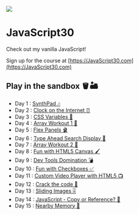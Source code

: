 ﻿![](https://javascript30.com/images/JS3-social-share.png)

# JavaScript30

Check out my vanilla JavaScript!

Sign up for the course at [https://JavaScript30.com](https://JavaScript30.com)

## Play in the sandbox 🪣🏜

* Day 1 : [SynthPad 🎶](https://codepen.io/nichelicorn/pen/ExXZKJm)
* Day 2 : [Clock on the Internet ⏰](https://codepen.io/nichelicorn/pen/mdwRPzj)
* Day 3 : [CSS Variables 👛](https://codepen.io/nichelicorn/pen/BaZpvxZ)
* Day 4 : [Array Workout 1 💪](https://replit.com/@nichelicorn/JavaScript30ArrayCardio1#index.js)
* Day 5 : [Flex Panels 🩰](https://codepen.io/nichelicorn/pen/rNwzWJq)
* Day 6 : [Type Ahead Search Display 🔦](https://codepen.io/nichelicorn/pen/rNwGJxG )
* Day 7 : [Array Workout 2 🦵](https://replit.com/@nichelicorn/JavaScript30ArrayCardio2#index.js)
* Day 8 : [Fun with HTML5 Canvas 🖌](https://codepen.io/nichelicorn/pen/rNwpZMg)
* Day 9 : [Dev Tools Domination 💣](https://replit.com/@nichelicorn/DevToolDomination#index.js)
* Day 10 : [Fun with Checkboxes ✅](https://codepen.io/nichelicorn/pen/bGRMxjW)
* Day 11 : [Custom Video Player with HTML5 📺](https://codepen.io/nichelicorn/pen/RwgJMjJ)
* Day 12 : [Crack the code 🔐](https://codepen.io/nichelicorn/pen/abwXzjv)
* Day 13 : [Sliding Images 🎚](https://codepen.io/nichelicorn/pen/BaZMgXQ)
* Day 14 : [JavaScript - Copy or Reference? 🤔](https://replit.com/@nichelicorn/CopyingObjects#index.js)
* Day 15 : [Nearby Memory 🧠]()
<!-- * Day 16 : []() -->
<!-- * Day 17 : []() -->
<!-- * Day 18 : []() -->
<!-- * Day 19 : []() -->
<!-- * Day 21 : []() -->
<!-- * Day 22 : []() -->
<!-- * Day 23 : []() -->
<!-- * Day 24 : []() -->
<!-- * Day 25 : []() -->
<!-- * Day 26 : []() -->
<!-- * Day 27 : []() -->
<!-- * Day 28 : []() -->
<!-- * Day 29 : []() -->
<!-- * Day 30 : []() -->
